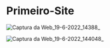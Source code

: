 # Primeiro-Site

![Captura da Web_19-6-2022_14388_](https://user-images.githubusercontent.com/72623235/174493831-5ffc9a63-67d8-46d2-bc7c-96eb93fba75f.jpeg)


![Captura da Web_19-6-2022_144048_](https://user-images.githubusercontent.com/72623235/174493821-b0fa825a-9f80-4497-bd06-7aa4e4b8b748.jpeg)
